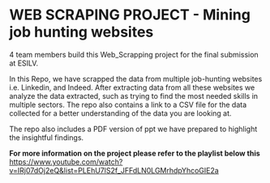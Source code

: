 # **WEB SCRAPING PROJECT - Mining job hunting websites**



4 team members build this Web_Scrapping project for the final submission at ESILV. 

In this Repo,
we have scrapped the data from multiple job-hunting websites i.e. Linkedin, and Indeed. After extracting data from all these websites we analyze the data extracted, such as trying to find the most needed skills in multiple sectors. The repo also contains a link to a CSV file for the data collected for a better understanding of the data you are looking at. 

The repo also includes a PDF version of ppt we have prepared to highlight the insightful findings. 


**For more information on the project please refer to the playlist below this**
https://www.youtube.com/watch?v=IRj07dOj2eQ&list=PLEhU7lS2f_JFFdLN0LGMrhdpYhcoGIE2a
